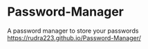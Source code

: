 # Password-Manager
A password manager to store your passwords
https://rudra223.github.io/Password-Manager/

